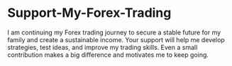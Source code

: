 # Support-My-Forex-Trading
I am continuing my Forex trading journey to secure a stable future for my family and create a sustainable income. Your support will help me develop strategies, test ideas, and improve my trading skills. Even a small contribution makes a big difference and motivates me to keep going.
